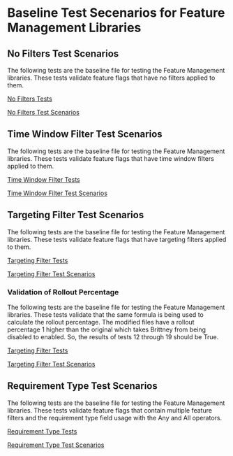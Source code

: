 # Baseline Test Secenarios for Feature Management Libraries

## No Filters Test Scenarios

The following tests are the baseline file for testing the Feature Management libraries. These tests validate feature flags that have no filters applied to them.

[No Filters Tests](NoFilters.tests.json)

[No Filters Test Scenarios](NoFilters.sample.json)

## Time Window Filter Test Scenarios

The following tests are the baseline file for testing the Feature Management libraries. These tests validate feature flags that have time window filters applied to them.

[Time Window Filter Tests](TimeWindowFilter.tests.json)

[Time Window Filter Test Scenarios](TimeWindowFilter.sample.json)

## Targeting Filter Test Scenarios

The following tests are the baseline file for testing the Feature Management libraries. These tests validate feature flags that have targeting filters applied to them.

[Targeting Filter Tests](TargetingFilter.tests.json)

[Targeting Filter Test Scenarios](TargetingFilter.sample.json)

### Validation of Rollout Percentage

The following tests are the baseline file for testing the Feature Management libraries. These tests validate that the same formula is being used to calculate the rollout percentage. The modified files have a rollout percentage 1 higher than the original which takes Brittney from being disabled to enabled. So, the results of tests 12 through 19 should be True.

[Targeting Filter Tests](TargetingFilter.modified.tests.json)

[Targeting Filter Test Scenarios](TargetingFilter.modified.sample.json)

## Requirement Type Test Scenarios

The following tests are the baseline file for testing the Feature Management libraries. These tests validate feature flags that contain multiple feature filters and the requirement type field usage with the Any and All operators.

[Requirement Type Tests](RequirementType.tests.json)

[Requirement Type Test Scenarios](RequirementType.sample.json)
